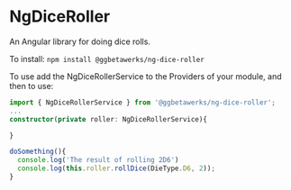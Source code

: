 # NgDiceRoller
An Angular library for doing dice rolls.

To install:
`npm install @ggbetawerks/ng-dice-roller`

To use add the NgDiceRollerService to the Providers of your module, and then to use:
```typescript
import { NgDiceRollerService } from '@ggbetawerks/ng-dice-roller';
...
constructor(private roller: NgDiceRollerService){

}

doSomething(){
  console.log('The result of rolling 2D6')
  console.log(this.roller.rollDice(DieType.D6, 2));
}

```
